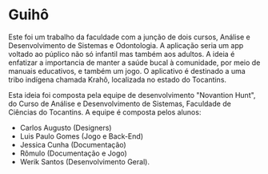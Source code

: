 # Guihô
 Este foi um trabalho da faculdade com a junção de dois cursos, Análise e Desenvolvimento de Sistemas e Odontologia.
 A aplicação seria um app voltado ao púplico não só infantil mas também aos adultos. 
 A ideia é enfatizar a importancia de manter a saúde bucal à comunidade, por meio de manuais educativos, e também um jogo. 
 O aplicativo é destinado a uma tribo indígena chamada Krahô, localizada no estado do Tocantins.
 
 Esta ideia foi composta pela equipe de desenvolvimento "Novantion Hunt", do Curso de Análise e Desenvolvimento de Sistemas,
  Faculdade de Ciências do Tocantins.
  A equipe é composta pelos alunos: 
   - Carlos Augusto (Designers) 
   - Luis Paulo Gomes (Jogo e Back-End)
   - Jessica Cunha (Documentação)
   - Rômulo (Documentação e Jogo)
   - Werik Santos (Desenvolvimento Geral).
 
